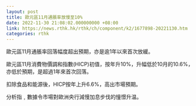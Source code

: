 ```yaml
---
layout: post
title: 歐元區11月通脹率放慢至10%
date: 2022-11-30 21:08:02.000000000 +08:00
link: https://news.rthk.hk/rthk/ch/component/k2/1677898-20221130.htm
categories: rthk
---
```


歐元區11月通脹率回落幅度超出預期，亦是逾1年以來首次放緩。

歐元區11月消費物價調和指數(HICP)初值，按年升10%，升幅低於10月的10.6%，亦低於預期，是超過1年來首次回落。

扣除食品和能源後，HICP按年上升6.6%，高出市場預期。

分析指﹐數據令市場對歐洲央行減慢加息步伐的憧憬升温。

